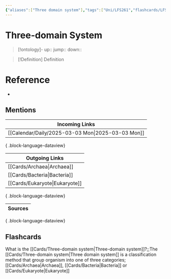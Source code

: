 ```yaml
---
{"aliases":["Three domain system"],"tags":["Uni/LFS261","flashcards/LFS261"],"dg-publish":true,"permalink":"/cards/three-domain-system/","dgPassFrontmatter":true}
---
```


# Three-domain System

> [!ontology]-
> up:: 
> jump:: 
> down:: 

> [!Definition] Definition

# Reference

- 

## Mentions

| Incoming Links                                       |
| ---------------------------------------------------- |
| [[Calendar/Daily/2025-03-03 Mon\|2025-03-03 Mon]] |

{ .block-language-dataview}

| Outgoing Links                    |
| --------------------------------- |
| [[Cards/Archaea\|Archaea]]     |
| [[Cards/Bacteria\|Bacteria]]   |
| [[Cards/Eukaryote\|Eukaryote]] |

{ .block-language-dataview}

| Sources |
| ------- |

{ .block-language-dataview}

## Flashcards

What is the [[Cards/Three-domain system\|Three-domain system]]?;;The [[Cards/Three-domain system\|Three domain system]] is a classification method that group organism into one of three categories; [[Cards/Archaea\|Archaea]], [[Cards/Bacteria\|Bacteria]] or [[Cards/Eukaryote\|Eukaryote]]
<!--SR:!2024-06-22,2,210-->